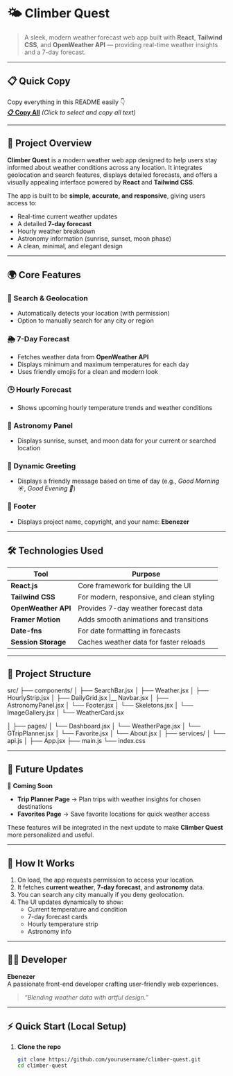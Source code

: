 # 🌤️ Climber Quest

> A sleek, modern weather forecast web app built with **React**, **Tailwind CSS**, and **OpenWeather API** — providing real-time weather insights and a 7-day forecast.

---

## 📋 Quick Copy
Copy everything in this README easily 👇  
**[📋 Copy All](#)** *(Click to select and copy all text)*

---

## 🚀 Project Overview

**Climber Quest** is a modern weather web app designed to help users stay informed about weather conditions across any location. It integrates geolocation and search features, displays detailed forecasts, and offers a visually appealing interface powered by **React** and **Tailwind CSS**.

The app is built to be **simple, accurate, and responsive**, giving users access to:

- Real-time current weather updates  
- A detailed **7-day forecast**  
- Hourly weather breakdown  
- Astronomy information (sunrise, sunset, moon phase)  
- A clean, minimal, and elegant design  

---

## 🌍 Core Features

### 🧭 Search & Geolocation
- Automatically detects your location (with permission)
- Option to manually search for any city or region

### 🌦️ 7-Day Forecast
- Fetches weather data from **OpenWeather API**
- Displays minimum and maximum temperatures for each day
- Uses friendly emojis for a clean and modern look

### 🕒 Hourly Forecast
- Shows upcoming hourly temperature trends and weather conditions

### 🌌 Astronomy Panel
- Displays sunrise, sunset, and moon data for your current or searched location

### 💬 Dynamic Greeting
- Displays a friendly message based on time of day (e.g., *Good Morning ☀️*, *Good Evening 🌙*)

### 🦶 Footer
- Displays project name, copyright,
  and your name: **Ebenezer**

---

## 🛠️ Technologies Used

| Tool | Purpose |
|------|----------|
| **React.js** | Core framework for building the UI |
| **Tailwind CSS** | For modern, responsive, and clean styling |
| **OpenWeather API** | Provides 7-day weather forecast data |
| **Framer Motion** | Adds smooth animations and transitions |
| **Date-fns** | For date formatting in forecasts |
| **Session Storage** | Caches weather data for faster reloads |

---

## 📁 Project Structure


src/
├── components/
│ ├── SearchBar.jsx
│ ├── Weather.jsx
│ ├── HourlyStrip.jsx
│ ├── DailyGrid.jsx
  |__ Navbar.jsx
│ ├── AstronomyPanel.jsx
│ └── Footer.jsx
│ └── Skeletons.jsx
│ └── ImageGallery.jsx
│ └── WeatherCard.jsx
   
│
├── pages/
│ └── Dashboard.jsx
│ └── WeatherPage.jsx
│ └── GTripPlanner.jsx
│ └── Favorite.jsx
│ └── About.jsx
│
├── services/
│ └── api.js
│
├── App.jsx
├── main.js
└── index.css

---

## 🌱 Future Updates

🚧 **Coming Soon**
- **Trip Planner Page** → Plan trips with weather insights for chosen destinations  
- **Favorites Page** → Save favorite locations for quick weather access  

These features will be integrated in the next update to make **Climber Quest** more personalized and useful.

---

## 🧠 How It Works

1. On load, the app requests permission to access your location.  
2. It fetches **current weather**, **7-day forecast**, and **astronomy** data.  
3. You can search any city manually if you deny geolocation.  
4. The UI updates dynamically to show:
   - Current temperature and condition  
   - 7-day forecast cards  
   - Hourly temperature strip  
   - Astronomy info  

---

## 👨‍💻 Developer

**Ebenezer**  
A passionate front-end developer crafting user-friendly web experiences.  
> _“Blending weather data with artful design.”_

---

## ⚡ Quick Start (Local Setup)

1. **Clone the repo**
   ```bash
   git clone https://github.com/yourusername/climber-quest.git
   cd climber-quest
